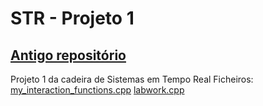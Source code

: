 # STR - Projeto 1
[Antigo repositório](https://github.com/mvromao/STR-T1)
 -----
Projeto 1 da cadeira de Sistemas em Tempo Real
Ficheiros:
[my_interaction_functions.cpp](https://github.com/mvromao/STR-Projeto1/blob/main/my_interaction_functions/my_interaction_functions.cpp)
[labwork.cpp](https://github.com/mvromao/STR-Projeto1/blob/main/labwork1/labwork1.cpp)
